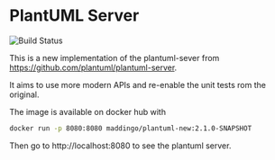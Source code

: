 # PlantUML Server

![Build Status](https://github.com/maddingo/plantuml-server-new/actions/workflows/maven/badge.svg)

This is a new implementation of the plantuml-sever from https://github.com/plantuml/plantuml-server.

It aims to use more modern APIs and re-enable the unit tests rom the original.

The image is available on docker hub with

```bash
docker run -p 8080:8080 maddingo/plantuml-new:2.1.0-SNAPSHOT
```

Then go to http://localhost:8080 to see the plantuml server.